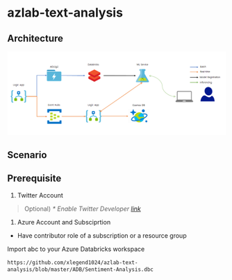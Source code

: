 # azlab-text-analysis

## Architecture

![arch](./images/0.0.png)

## Scenario

## Prerequisite

1. Twitter Account

> Optional) _* Enable Twitter Developer [link](https://developer.twitter.com/)_

1. Azure Account and Subsciprtion

* Have contributor role of a subscription or a resource group



Import abc to your Azure Databricks workspace

```
https://github.com/xlegend1024/azlab-text-analysis/blob/master/ADB/Sentiment-Analysis.dbc
```

